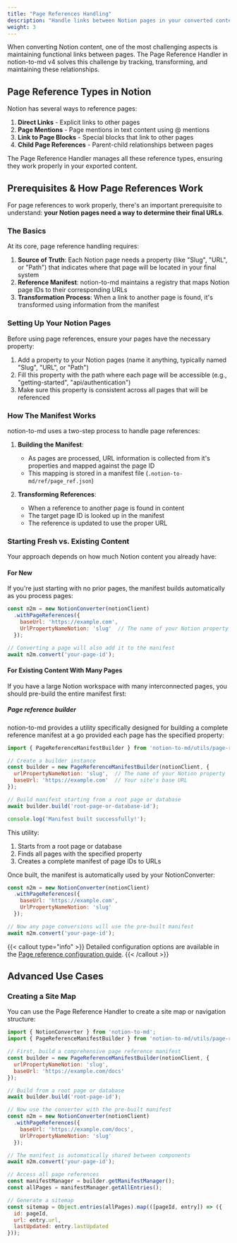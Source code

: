 ```yaml
---
title: "Page References Handling"
description: "Handle links between Notion pages in your converted content"
weight: 3
---
```


When converting Notion content, one of the most challenging aspects is maintaining functional links between pages. The Page Reference Handler in notion-to-md v4 solves this challenge by tracking, transforming, and maintaining these relationships.

## Page Reference Types in Notion

Notion has several ways to reference pages:

1. **Direct Links** - Explicit links to other pages
2. **Page Mentions** - Page mentions in text content using @ mentions
3. **Link to Page Blocks** - Special blocks that link to other pages
4. **Child Page References** - Parent-child relationships between pages

The Page Reference Handler manages all these reference types, ensuring they work properly in your exported content.

## Prerequisites & How Page References Work

For page references to work properly, there's an important prerequisite to understand: **your Notion pages need a way to determine their final URLs**.

### The Basics

At its core, page reference handling requires:

1. **Source of Truth**: Each Notion page needs a property (like "Slug", "URL", or "Path") that indicates where that page will be located in your final system
2. **Reference Manifest**: notion-to-md maintains a registry that maps Notion page IDs to their corresponding URLs
3. **Transformation Process**: When a link to another page is found, it's transformed using information from the manifest

### Setting Up Your Notion Pages

Before using page references, ensure your pages have the necessary property:

1. Add a property to your Notion pages (name it anything, typically named "Slug", "URL", or "Path")
2. Fill this property with the path where each page will be accessible (e.g., "getting-started", "api/authentication")
3. Make sure this property is consistent across all pages that will be referenced

### How The Manifest Works

notion-to-md uses a two-step process to handle page references:

1. **Building the Manifest**:
   * As pages are processed, URL information is collected from it's properties and mapped against the page ID
   * This mapping is stored in a manifest file (`.notion-to-md/ref/page_ref.json`)

2. **Transforming References**:
   * When a reference to another page is found in content
   * The target page ID is looked up in the manifest
   * The reference is updated to use the proper URL

### Starting Fresh vs. Existing Content

Your approach depends on how much Notion content you already have:

#### For New

If you're just starting with no prior pages, the manifest builds automatically as you process pages:

```javascript
const n2m = new NotionConverter(notionClient)
  .withPageReferences({
    baseUrl: 'https://example.com',
    UrlPropertyNameNotion: 'slug'  // The name of your Notion property
  });

// Converting a page will also add it to the manifest
await n2m.convert('your-page-id');
```

#### For Existing Content With Many Pages

If you have a large Notion workspace with many interconnected pages, you should pre-build the entire manifest first:

##### Page reference builder

notion-to-md provides a utility specifically designed for building a complete reference manifest at a go provided each page has the specified property:

```javascript
import { PageReferenceManifestBuilder } from 'notion-to-md/utils/page-ref-builder';

// Create a builder instance
const builder = new PageReferenceManifestBuilder(notionClient, {
  urlPropertyNameNotion: 'slug',  // The name of your Notion property
  baseUrl: 'https://example.com'  // Your site's base URL
});

// Build manifest starting from a root page or database
await builder.build('root-page-or-database-id');

console.log('Manifest built successfully!');
```

This utility:
1. Starts from a root page or database
2. Finds all pages with the specified property
3. Creates a complete manifest of page IDs to URLs

Once built, the manifest is automatically used by your NotionConverter:

```javascript
const n2m = new NotionConverter(notionClient)
  .withPageReferences({
    baseUrl: 'https://example.com',
    UrlPropertyNameNotion: 'slug'
  });

// Now any page conversions will use the pre-built manifest
await n2m.convert('your-page-id');
```

{{< callout type="info" >}}
Detailed configuration options are available in the [Page reference configuration guide](../configuration/#page-reference-configuration).
{{< /callout >}}

## Advanced Use Cases

### Creating a Site Map

You can use the Page Reference Handler to create a site map or navigation structure:

```javascript
import { NotionConverter } from 'notion-to-md';
import { PageReferenceManifestBuilder } from 'notion-to-md/utils/page-ref-builder';

// First, build a comprehensive page reference manifest
const builder = new PageReferenceManifestBuilder(notionClient, {
  urlPropertyNameNotion: 'slug',
  baseUrl: 'https://example.com/docs'
});

// Build from a root page or database
await builder.build('root-page-id');

// Now use the converter with the pre-built manifest
const n2m = new NotionConverter(notionClient)
  .withPageReferences({
    baseUrl: 'https://example.com/docs',
    UrlPropertyNameNotion: 'slug'
  });

// The manifest is automatically shared between components
await n2m.convert('your-page-id');

// Access all page references
const manifestManager = builder.getManifestManager();
const allPages = manifestManager.getAllEntries();

// Generate a sitemap
const sitemap = Object.entries(allPages).map(([pageId, entry]) => ({
  id: pageId,
  url: entry.url,
  lastUpdated: entry.lastUpdated
}));
```

<!-- ### Handling Private Pages

Notion has complex access rules, and some pages might be private or inaccessible to your integration. The Page Reference Handler gracefully handles these cases:

```javascript
.withPageReferences({
  baseUrl: 'https://example.com/docs',
  UrlPropertyNameNotion: 'slug',
  // Optionally provide fallback handling for private pages
  transformUrl: (url, pageId, isAccessible) => {
    if (!isAccessible) {
      return `/login?redirect=${encodeURIComponent(url)}`;
    }
    return url;
  }
})
``` -->
